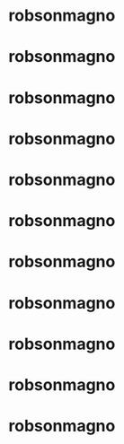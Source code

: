 # robsonmagno
# robsonmagno
# robsonmagno
# robsonmagno
# robsonmagno
# robsonmagno
# robsonmagno
# robsonmagno
# robsonmagno
# robsonmagno
# robsonmagno
